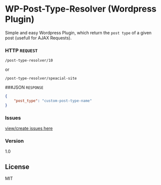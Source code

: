 # WP-Post-Type-Resolver (Wordpress Plugin)
Simple and easy Wordpress Plugin, which return the `post type` of a given post (usefull for AJAX Requests).


### HTTP `REQUEST`
```
/post-type-resolver/10
```
or
```
/post-type-resolver/speacial-site
```

###JSON `RESPONSE`
```json
{
	"post_type": "custom-post-type-name"
}
```

### Issues

[view/create issues here](https://github.com/dominickolbe/WP-Post-Type-Resolver/issues)



### Version
1.0

License
----
MIT

